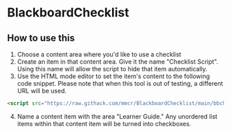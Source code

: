# BlackboardChecklist

## How to use this

1. Choose a content area where you'd like to use a checklist
2. Create an item in that content area. Give it the name "Checklist Script". Using this name will allow the script to hide that item automatically.
3. Use the HTML mode editor to set the item's content to the following code snippet. Please note that when this tool is out of testing, a different URL will be used.

~~~html
<script src="https://raw.githack.com/mmcr/BlackboardChecklist/main/bbchecklist.js" type="text/javascript"></script>
~~~

4. Name a content item with the area "Learner Guide." Any unordered list items within that content item will be turned into checkboxes.